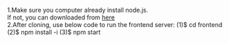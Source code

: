1.Make sure you computer already install node.js.<br/>
If not, you can downloaded from <a href="https://nodejs.org/en">here</a><br/>
2.After cloning, use below code to run the frontend server:
  (1)$ cd frontend
  (2)$ npm install -i
  (3)$ npm start